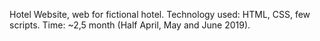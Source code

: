 Hotel Website, web for fictional hotel.
Technology used: HTML, CSS, few scripts.
Time: ~2,5 month (Half April, May and June 2019).

